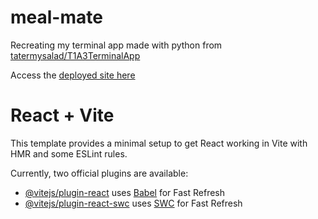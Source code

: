 # meal-mate

Recreating my terminal app made with python from [tatermysalad/T1A3TerminalApp](https://github.com/tatermysalad/T1A3TerminalApp)

Access the [deployed site here](https://eds-meal-mate.netlify.app)

# React + Vite

This template provides a minimal setup to get React working in Vite with HMR and some ESLint rules.

Currently, two official plugins are available:

-   [@vitejs/plugin-react](https://github.com/vitejs/vite-plugin-react/blob/main/packages/plugin-react/README.md) uses [Babel](https://babeljs.io/) for Fast Refresh
-   [@vitejs/plugin-react-swc](https://github.com/vitejs/vite-plugin-react-swc) uses [SWC](https://swc.rs/) for Fast Refresh
